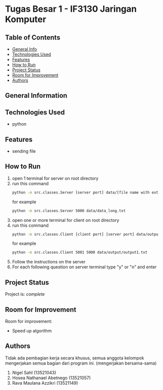 # Tugas Besar 1 - IF3130 Jaringan Komputer

## Table of Contents
* [General Info](#general-information)
* [Technologies Used](#technologies-used)
* [Features](#features)
* [How to Run](#how-to-run)
* [Project Status](#project-status)
* [Room for Improvement](#room-for-improvement)
* [Authors](#authors)

## General Information


## Technologies Used
- python

## Features
- sending file


## How to Run
1. open 1 terminal for server on root directory
2. run this command
    ```bash
    python -m src.classes.Server [server port] data/[file name with extension that want to be sent] 
    ```
    for example
    ```bash
    python -m src.classes.Server 5000 data/data_long.txt
    ```
3. open one or more terminal for client on root directory
4. run this command
    ```bash
    python -m src.classes.Client [client port] [server port] data/output/[file name with extension for output file]
    ```
    for example
    ```bash
    python -m src.classes.Client 5001 5000 data/output/output1.txt
    ```
5. Follow the instructions on the server
6. For each following question on server terminal type "y" or "n" and enter

## Project Status
Project is: _complete_


## Room for Improvement

Room for improvement:
- Speed up algorithm

## Authors
Tidak ada pembagian kerja secara khusus, semua anggota kelompok mengerjakan semua bagian dari program ini. (mengerjakan bersama-sama)
1. Nigel Sahl (13521043)         
2. Hosea Nathanael Abetnego (13521057) 
3. Rava Maulana Azzikri (13521149)
